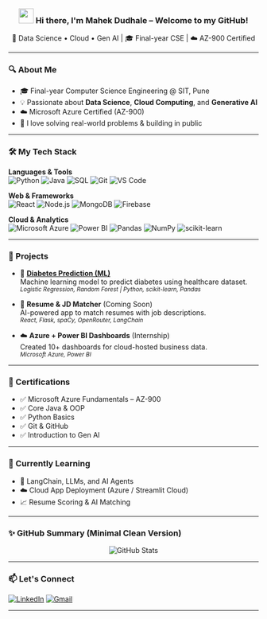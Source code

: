 <!-- Mahek Dudhale | Profile README -->

<h3 align="center">
  <img src="https://raw.githubusercontent.com/MartinHeinz/MartinHeinz/master/wave.gif" width="30px" style="display:inline-block;" />
  Hi there, I'm <b>Mahek Dudhale</b> – Welcome to my GitHub!
</h3>

<p align="center">
  🚀 Data Science • Cloud • Gen AI | 🎓 Final-year CSE | ☁️ AZ-900 Certified  
</p>

---

### 🔍 About Me

- 🎓 Final-year Computer Science Engineering @ SIT, Pune  
- 💡 Passionate about **Data Science**, **Cloud Computing**, and **Generative AI**  
- ☁️ Microsoft Azure Certified (AZ-900)  
- 🧠 I love solving real-world problems & building in public  

---

### 🛠️ My Tech Stack

**Languages & Tools**  
![Python](https://img.shields.io/badge/Python-14354C?style=flat-square&logo=python&logoColor=white)
![Java](https://img.shields.io/badge/Java-ED8B00?style=flat-square&logo=openjdk&logoColor=white)
![SQL](https://img.shields.io/badge/SQL-3776AB?style=flat-square&logo=mysql&logoColor=white)
![Git](https://img.shields.io/badge/Git-F05032?style=flat-square&logo=git&logoColor=white)
![VS Code](https://img.shields.io/badge/VS%20Code-007ACC?style=flat-square&logo=visualstudiocode&logoColor=white)

**Web & Frameworks**  
![React](https://img.shields.io/badge/React-20232A?style=flat-square&logo=react&logoColor=61DAFB)
![Node.js](https://img.shields.io/badge/Node.js-339933?style=flat-square&logo=node-dot-js&logoColor=white)
![MongoDB](https://img.shields.io/badge/MongoDB-4EA94B?style=flat-square&logo=mongodb&logoColor=white)
![Firebase](https://img.shields.io/badge/Firebase-FFCA28?style=flat-square&logo=firebase&logoColor=black)

**Cloud & Analytics**  
![Microsoft Azure](https://img.shields.io/badge/Azure-0078D4?style=flat-square&logo=microsoftazure&logoColor=white)
![Power BI](https://img.shields.io/badge/PowerBI-F2C811?style=flat-square&logo=powerbi&logoColor=black)
![Pandas](https://img.shields.io/badge/Pandas-150458?style=flat-square&logo=pandas&logoColor=white)
![NumPy](https://img.shields.io/badge/Numpy-013243?style=flat-square&logo=numpy&logoColor=white)
![scikit-learn](https://img.shields.io/badge/Scikit--Learn-F7931E?style=flat-square&logo=scikitlearn&logoColor=white)

---

### 📌 Projects

- 🔬 [**Diabetes Prediction (ML)**](https://github.com/mahek-dudhale/diabetes-prediction-ml)  
  Machine learning model to predict diabetes using healthcare dataset.  
  <sub><i>Logistic Regression, Random Forest | Python, scikit-learn, Pandas</i></sub>

- 🧠 **Resume & JD Matcher** (Coming Soon)  
  AI-powered app to match resumes with job descriptions.  
  <sub><i>React, Flask, spaCy, OpenRouter, LangChain</i></sub>

- ☁️ **Azure + Power BI Dashboards** (Internship)  
  Created 10+ dashboards for cloud-hosted business data.  
  <sub><i>Microsoft Azure, Power BI</i></sub>

---

### 🏅 Certifications

- ✅ Microsoft Azure Fundamentals – AZ-900  
- ✅ Core Java & OOP  
- ✅ Python Basics  
- ✅ Git & GitHub  
- ✅ Introduction to Gen AI

---

### 🌱 Currently Learning

- 🔁 LangChain, LLMs, and AI Agents  
- ☁️ Cloud App Deployment (Azure / Streamlit Cloud)  
- 📈 Resume Scoring & AI Matching

---

### ✨ GitHub Summary (Minimal Clean Version)

<p align="center">
  <img src="https://github-profile-summary-cards.vercel.app/api/cards/profile-details?username=mahek-dudhale&theme=github_dark" alt="GitHub Stats" />
</p>

---

### 📫 Let's Connect

[![LinkedIn](https://img.shields.io/badge/Mahek%20Dudhale-0077B5?style=flat&logo=linkedin&logoColor=white)](https://linkedin.com/in/mahek-dudhale)
[![Gmail](https://img.shields.io/badge/mahekdudhale23@gmail.com-D14836?style=flat&logo=gmail&logoColor=white)](mailto:mahekdudhale23@gmail.com)

---


